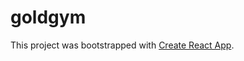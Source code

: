 # goldgym
This project was bootstrapped with [Create React App](https://github.com/facebook/create-react-app).
